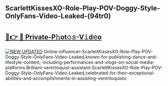 ## ScarlettKissesXO-Role-Play-POV-Doggy-Style-OnlyFans-Video-Leaked-(94tr0)


# <h2><a href="https://mediaupload.pro?-19M">🔗👉 🔴 Private-P𝚑ot𝚘𝚜-V𝚒d𝚎o</a></h2>

[![NEW UPDATED](https://i.imgur.com/0qMVB7G.gif)](https://mediaupload.pro?-19M)
Online-influencer-ScarlettKissesXO-Role-Play-POV-Doggy-Style-OnlyFans-Video-Leaked,known-for-publishing-dance-and-lifestyle-content,-including-performances-and-vlogs-on-social-media-platforms.Brilliant-ventriloquist-assistant-ScarlettKissesXO-Role-Play-POV-Doggy-Style-OnlyFans-Video-Leaked,celebrated-for-their-exceptional-abilities-and-accomplishments-in-assisting-ventriloquists.  